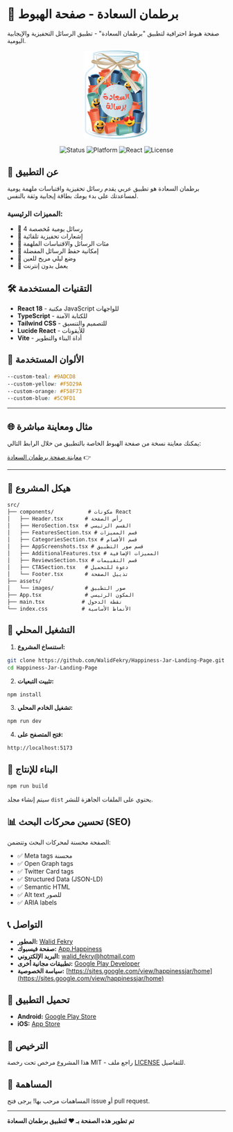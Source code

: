 
# 🌟 برطمان السعادة - صفحة الهبوط

صفحة هبوط احترافية لتطبيق "برطمان السعادة" - تطبيق الرسائل التحفيزية والإيجابية اليومية.

<div align="center">
  
<img src="src/assets/logo.png" width="150" alt="Happiness Jar Logo"/>

![Status](https://img.shields.io/badge/status-active-brightgreen)
![Platform](https://img.shields.io/badge/platform-Android%20%7C%20iOS-blue)
![React](https://img.shields.io/badge/React-18-61dafb)
![License](https://img.shields.io/badge/license-MIT-orange)

</div>

## 📱 عن التطبيق

برطمان السعادة هو تطبيق عربي يقدم رسائل تحفيزية واقتباسات ملهمة يومية لمساعدتك على بدء يومك بطاقة إيجابية وثقة بالنفس.

### المميزات الرئيسية:
- 🔹 4 رسائل يومية مُخصصة
- 🔹 إشعارات تحفيزية تلقائية
- 🔹 مئات الرسائل والاقتباسات الملهمة
- 🔹 إمكانية حفظ الرسائل المفضلة
- 🔹 وضع ليلي مريح للعين
- 🔹 يعمل بدون إنترنت

## 🛠️ التقنيات المستخدمة

- **React 18** - مكتبة JavaScript للواجهات
- **TypeScript** - للكتابة الآمنة
- **Tailwind CSS** - للتصميم والتنسيق
- **Lucide React** - للأيقونات
- **Vite** - أداة البناء والتطوير

## 🎨 الألوان المستخدمة

```css
--custom-teal: #9ADCD8
--custom-yellow: #F5D29A
--custom-orange: #F58F73
--custom-blue: #5C9FD1
```

---

## 🌐 مثال ومعاينة مباشرة

يمكنك معاينة نسخة من صفحة الهبوط الخاصة بالتطبيق من خلال الرابط التالي:  

 [معاينة صفحة برطمان السعادة](https://walid-fekry.com/happiness-jar/)  👉

---

## 📁 هيكل المشروع

```
src/
├── components/           # مكونات React
│   ├── Header.tsx       # رأس الصفحة
│   ├── HeroSection.tsx  # القسم الرئيسي
│   ├── FeaturesSection.tsx # قسم المميزات
│   ├── CategoriesSection.tsx # قسم الأقسام
│   ├── AppScreenshots.tsx # قسم صور التطبيق
│   ├── AdditionalFeatures.tsx # المميزات الإضافية
│   ├── ReviewsSection.tsx # قسم التقييمات
│   ├── CTASection.tsx   # دعوة للتحميل
│   └── Footer.tsx       # تذييل الصفحة
├── assets/
│   └── images/          # صور التطبيق
├── App.tsx              # المكون الرئيسي
├── main.tsx            # نقطة الدخول
└── index.css           # الأنماط الأساسية
```

## 🚀 التشغيل المحلي

1. **استنساخ المشروع:**
```bash
git clone https://github.com/WalidFekry/Happiness-Jar-Landing-Page.git
cd Happiness-Jar-Landing-Page
```

2. **تثبيت التبعيات:**
```bash
npm install
```

3. **تشغيل الخادم المحلي:**
```bash
npm run dev
```

4. **فتح المتصفح على:**
```
http://localhost:5173
```

## 🔧 البناء للإنتاج

```bash
npm run build
```

سيتم إنشاء مجلد `dist` يحتوي على الملفات الجاهزة للنشر.

## 📊 تحسين محركات البحث (SEO)

الصفحة محسنة لمحركات البحث وتتضمن:

- ✅ Meta tags محسنة
- ✅ Open Graph tags
- ✅ Twitter Card tags
- ✅ Structured Data (JSON-LD)
- ✅ Semantic HTML
- ✅ Alt text للصور
- ✅ ARIA labels

## 📞 التواصل

- **المطور:** [Walid Fekry](https://walid-fekry.com)
- **صفحة فيسبوك:** [App.Happiness](https://www.facebook.com/App.Happiness)
- **البريد الإلكتروني:** walid_fekry@hotmail.com
- **تطبيقات مجانية أخرى:** [Google Play Developer](https://play.google.com/store/apps/dev?id=6257553101128037563)
- **سياسة الخصوصية:** [https://sites.google.com/view/happinessjar/home](https://sites.google.com/view/happinessjar/home)

## 📱 تحميل التطبيق

- **Android:** [Google Play Store](https://play.google.com/store/apps/details?id=com.jar.happiness)
- **iOS:** [App Store](https://apps.apple.com/us/app/%D8%A8%D8%B1%D8%B7%D9%85%D8%A7%D9%86-%D8%A7%D9%84%D8%B3%D8%B9%D8%A7%D8%AF%D8%A9-%D8%B1%D9%81%D9%8A%D9%82%D9%83-%D8%A7%D9%84%D9%8A%D9%88%D9%85%D9%8A/id6565808195)

## 📄 الترخيص

هذا المشروع مرخص تحت رخصة MIT - راجع ملف [LICENSE](LICENSE) للتفاصيل.

## 🤝 المساهمة

المساهمات مرحب بها! يرجى فتح issue أو pull request.

---

**تم تطوير هذه الصفحة بـ ❤️ لتطبيق برطمان السعادة**
